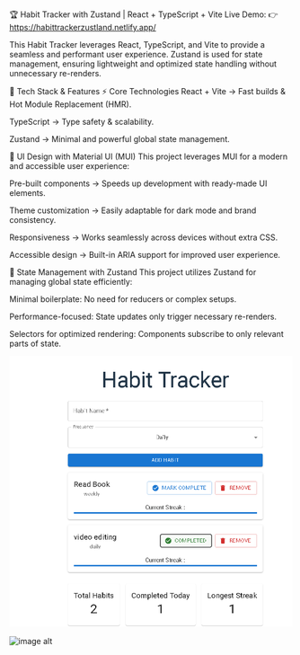 🏆 Habit Tracker with Zustand | React + TypeScript + Vite
Live Demo: 👉 https://habittrackerzustland.netlify.app/

This Habit Tracker leverages React, TypeScript, and Vite to provide a seamless and performant user experience. Zustand is used for state management, ensuring lightweight and optimized state handling without unnecessary re-renders.

🚀 Tech Stack & Features
⚡ Core Technologies
React + Vite → Fast builds & Hot Module Replacement (HMR).

TypeScript → Type safety & scalability.

Zustand → Minimal and powerful global state management.


🎨 UI Design with Material UI (MUI)
This project leverages MUI for a modern and accessible user experience:

Pre-built components → Speeds up development with ready-made UI elements.

Theme customization → Easily adaptable for dark mode and brand consistency.

Responsiveness → Works seamlessly across devices without extra CSS.

Accessible design → Built-in ARIA support for improved user experience.



🔄 State Management with Zustand
This project utilizes Zustand for managing global state efficiently:

Minimal boilerplate: No need for reducers or complex setups.

Performance-focused: State updates only trigger necessary re-renders.

Selectors for optimized rendering: Components subscribe to only relevant parts of state.


![image alt ](https://github.com/Asraaruddin/Zustland-Practice/blob/914e5141d429e94427878c6a3bbe3b3582100ee1/habit-tracker-1.png)


![image alt ]()



